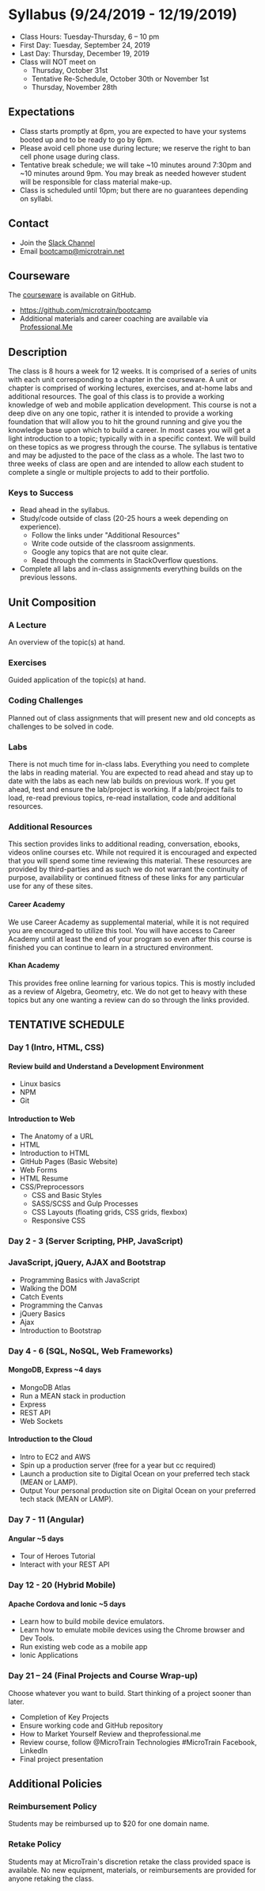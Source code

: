 # Syllabus (9/24/2019 - 12/19/2019)

* Class Hours: Tuesday-Thursday, 6 – 10 pm
* First Day: Tuesday, September 24, 2019
* Last Day: Thursday, December 19, 2019
* Class will NOT meet on 
  * Thursday, October 31st
  * Tentative Re-Schedule, October 30th  or November 1st 
  * Thursday, November 28th
   
## Expectations
* Class starts promptly at 6pm, you are expected to have your systems booted up and to be ready to go by 6pm. 
* Please avoid cell phone use during lecture; we reserve the right to ban cell phone usage during class.
* Tentative break schedule; we will take ~10 minutes around 7:30pm and ~10 minutes around 9pm. You may break as needed however student will be responsible for class material make-up.
* Class is scheduled until 10pm; but there are no guarantees depending on syllabi.
 
 ## Contact
* Join the [Slack Channel](https://join.slack.com/t/stack-x/shared_invite/enQtMzk3OTg3NzAzODc5LTA2NzA4M2FmZmFhN2EzMjhhNjhlOTE3ODVmODMyMTAwZWQ2MTRlNmU3MTYyM2Y4OTI2ODYwMjRiZTkyZjdkMGM)
* Email bootcamp@microtrain.net

## Courseware
The [courseware](https://github.com/microtrain/bootcamp) is available on GitHub.
* https://github.com/microtrain/bootcamp
* Additional materials and career coaching are available via [Professional.Me](https://theprofessional.me/)

## Description 
The class is 8 hours a week for 12 weeks. It is comprised of a series of units with each unit corresponding to a chapter in the courseware. A unit or chapter is comprised of working lectures, exercises, and at-home labs and additional resources. The goal of this class is to provide a working knowledge of web and mobile application development. This course is not a deep dive on any one topic, rather it is intended to provide a working foundation that will allow you to hit the ground running and give you the knowledge base upon which to build a career. In most cases you will get a light introduction to a topic; typically with in a specific context. We will build on these topics as we progress through the course. The syllabus is tentative and may be adjusted to the pace of the class as a whole. The last two to three weeks of class are open and are intended to allow each student to complete a single or multiple projects to add to their portfolio.

### Keys to Success

* Read ahead in the syllabus.
* Study/code outside of class (20-25 hours a week depending on experience).
  * Follow the links under "Additional Resources"
  * Write code outside of the classroom assignments.
  * Google any topics that are not quite clear.
  * Read through the comments in StackOverflow questions.
* Complete all labs and in-class assignments everything builds on the previous lessons.

## Unit Composition

### A Lecture
An overview of the topic(s) at hand.

### Exercises
Guided application of the topic(s) at hand.

### Coding Challenges
Planned out of class assignments that will present new and old concepts as challenges to be solved in code.

### Labs
There is not much time for in-class labs. Everything you need to complete the labs in reading material. You are expected to read ahead and stay up to date with the labs as each new lab builds on previous work. If you get ahead, test and ensure the lab/project is working. If a lab/project fails to load, re-read previous topics, re-read installation, code and additional resources.

### Additional Resources 
This section provides links to additional reading, conversation, ebooks, videos online courses etc. While not required it is encouraged and expected that you will spend some time reviewing this material. These resources are provided by third-parties and as such we do not warrant the continuity of purpose, availability or continued fitness of these links for any particular use for any of these sites. 

#### Career Academy
We use Career Academy as supplemental material, while it is not required you are encouraged to utilize this tool. You will have access to Career Academy until at least the end of your program so even after this course is finished you can continue to learn in a structured environment.

#### Khan Academy
This provides free online learning for various topics. This is mostly included as a review of Algebra, Geometry, etc. We do not get to heavy with these topics but any one wanting a review can do so through the links provided.

## TENTATIVE SCHEDULE

### Day 1 (Intro, HTML, CSS)

#### Review build and Understand a Development Environment
* Linux basics
* NPM
* Git

#### Introduction to Web
* The Anatomy of a URL
* HTML
 * Introduction to HTML
 * GitHub Pages (Basic Website)
 * Web Forms
 * HTML Resume
* CSS/Preprocessors
  * CSS and Basic Styles 
  * SASS/SCSS and Gulp Processes
  * CSS Layouts (floating grids, CSS grids, flexbox) 
  * Responsive CSS

### Day 2 - 3 (Server Scripting, PHP, JavaScript)

### JavaScript, jQuery, AJAX and Bootstrap
* Programming Basics with JavaScript
* Walking the DOM
* Catch Events
* Programming the Canvas
* jQuery Basics
* Ajax
* Introduction to Bootstrap

### Day 4 - 6 (SQL, NoSQL, Web Frameworks)

#### MongoDB, Express ~4 days
* MongoDB Atlas
* Run a MEAN stack in production
* Express
* REST API
* Web Sockets

#### Introduction to the Cloud
* Intro to EC2 and AWS
* Spin up a production server (free for a year but cc required)
* Launch a production site to Digital Ocean on your preferred tech stack (MEAN or LAMP).
* Output Your personal production site on Digital Ocean on your preferred tech stack (MEAN or LAMP).

### Day 7 - 11 (Angular)

#### Angular ~5 days
* Tour of Heroes Tutorial
* Interact with your REST API

### Day 12 - 20 (Hybrid Mobile)

#### Apache Cordova and Ionic ~5 days
* Learn how to build mobile device emulators.
* Learn how to emulate mobile devices using the Chrome browser and Dev Tools.
* Run existing web code as a mobile app
* Ionic Applications

###  Day 21 – 24 (Final Projects and Course Wrap-up)
Choose whatever you want to build. Start thinking of a project sooner than later.
* Completion of Key Projects
* Ensure working code and GitHub repository
* How to Market Yourself Review and theprofessional.me
* Review course, follow @MicroTrain Technologies #MicroTrain Facebook, LinkedIn
* Final project presentation

## Additional Policies

### Reimbursement Policy
Students may be reimbursed up to $20 for one domain name.

### Retake Policy
Students may at MicroTrain's discretion retake the class provided space is available. No new equipment, materials, or reimbursements are provided for anyone retaking the class.
